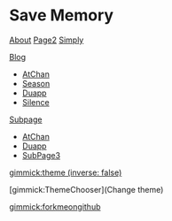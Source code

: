 # Save Memory

[About](about.md)
[Page2](page2.md)
[Simply](http://atchan.tk/Simply.Me/)

[Blog]()

  * [AtChan](http://atchan.tk/ "技术博客")
  * [Season](http://atchan.tk/review/ "季节")
  * [Duapp](http://atchen.duapp.com/ "TypechoBlog")
  * [Silence](http://atchan.tk/silence/ "沉默")

[Subpage]()

  * [AtChan](subpage/page1.md)
  * [Duapp](subpage/page2.md)
  * [SubPage3](subpage/page3.md)

<!-- set a default theme -->
[gimmick:theme (inverse: false)](flatly)

<!-- show a theme chooser in the menu bar -->
[gimmick:ThemeChooser](Change theme)

<!-- show a fork me on github ribbon -->
[gimmick:forkmeongithub](http://github.com/rose1988c/steam)
